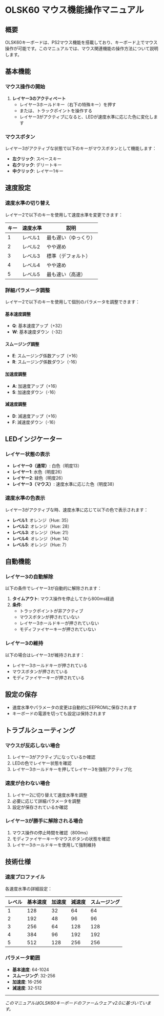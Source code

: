# OLSK60 マウス機能操作マニュアル

## 概要

OLSK60キーボードは、PS2マウス機能を搭載しており、キーボード上でマウス操作が可能です。このマニュアルでは、マウス関連機能の操作方法について説明します。

## 基本機能

### マウス操作の開始

1. **レイヤー3のアクティベート**
   - レイヤー3ホールドキー（右下の特殊キー）を押す
   - または、トラックポイントを操作する
   - レイヤー3がアクティブになると、LEDが速度水準に応じた色に変化します

### マウスボタン

レイヤー3がアクティブな状態で以下のキーがマウスボタンとして機能します：

- **左クリック**: スペースキー
- **右クリック**: デリートキー
- **中クリック**: レイヤー1キー

## 速度設定

### 速度水準の切り替え

レイヤー2で以下のキーを使用して速度水準を変更できます：

| キー | 速度水準 | 説明 |
|------|----------|------|
| 1 | レベル1 | 最も遅い（ゆっくり） |
| 2 | レベル2 | やや遅め |
| 3 | レベル3 | 標準（デフォルト） |
| 4 | レベル4 | やや速め |
| 5 | レベル5 | 最も速い（高速） |

### 詳細パラメータ調整

レイヤー2で以下のキーを使用して個別のパラメータを調整できます：

#### 基本速度調整
- **Q**: 基本速度アップ（+32）
- **W**: 基本速度ダウン（-32）

#### スムージング調整
- **E**: スムージング係数アップ（+16）
- **R**: スムージング係数ダウン（-16）

#### 加速度調整
- **A**: 加速度アップ（+16）
- **S**: 加速度ダウン（-16）

#### 減速度調整
- **D**: 減速度アップ（+16）
- **F**: 減速度ダウン（-16）

## LEDインジケーター

### レイヤー状態の表示

- **レイヤー0（通常）**: 白色（明度13）
- **レイヤー1**: 水色（明度26）
- **レイヤー2**: 緑色（明度26）
- **レイヤー3（マウス）**: 速度水準に応じた色（明度38）

### 速度水準の色表示

レイヤー3がアクティブな時、速度水準に応じて以下の色で表示されます：

- **レベル1**: オレンジ（Hue: 35）
- **レベル2**: オレンジ（Hue: 28）
- **レベル3**: オレンジ（Hue: 21）
- **レベル4**: オレンジ（Hue: 14）
- **レベル5**: オレンジ（Hue: 7）

## 自動機能

### レイヤー3の自動解除

以下の条件でレイヤー3が自動的に解除されます：

1. **タイムアウト**: マウス操作を停止してから800ms経過
2. **条件**: 
   - トラックポイントが非アクティブ
   - マウスボタンが押されていない
   - レイヤー3ホールドキーが押されていない
   - モディファイヤーキーが押されていない

### レイヤー3の維持

以下の場合はレイヤー3が維持されます：

- レイヤー3ホールドキーが押されている
- マウスボタンが押されている
- モディファイヤーキーが押されている

## 設定の保存

- 速度水準やパラメータの変更は自動的にEEPROMに保存されます
- キーボードの電源を切っても設定は保持されます

## トラブルシューティング

### マウスが反応しない場合

1. レイヤー3がアクティブになっているか確認
2. LEDの色でレイヤー状態を確認
3. レイヤー3ホールドキーを押してレイヤー3を強制アクティブ化

### 速度が合わない場合

1. レイヤー2に切り替えて速度水準を調整
2. 必要に応じて詳細パラメータを調整
3. 設定が保存されているか確認

### レイヤー3が勝手に解除される場合

1. マウス操作の停止時間を確認（800ms）
2. モディファイヤーキーやマウスボタンの状態を確認
3. レイヤー3ホールドキーを使用して強制維持

## 技術仕様

### 速度プロファイル

各速度水準の詳細設定：

| レベル | 基本速度 | 加速度 | 減速度 | スムージング |
|--------|----------|--------|--------|--------------|
| 1 | 128 | 32 | 64 | 64 |
| 2 | 192 | 48 | 96 | 96 |
| 3 | 256 | 64 | 128 | 128 |
| 4 | 384 | 96 | 192 | 192 |
| 5 | 512 | 128 | 256 | 256 |

### パラメータ範囲

- **基本速度**: 64-1024
- **スムージング**: 32-256
- **加速度**: 16-256
- **減速度**: 32-512

---

*このマニュアルはOLSK60キーボードのファームウェア v2.0に基づいています。* 